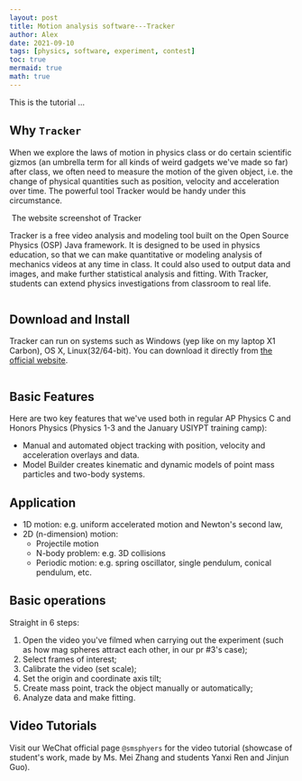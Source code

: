 ```yaml
---
layout: post
title: Motion analysis software---Tracker
author: Alex
date: 2021-09-10
tags: [physics, software, experiment, contest]
toc: true
mermaid: true
math: true
---
```


This is the tutorial ...

## Why `Tracker`

When we explore the laws of motion in physics class or do certain scientific gizmos (an umbrella term for all kinds of weird gadgets we've made so far) after class, we often need to measure the motion of the given object, i.e. the change of physical quantities such as position, velocity and acceleration over time. The powerful tool Tracker would be handy under this circumstance.

![]()
The website screenshot of Tracker

Tracker is a free video analysis and modeling tool built on the Open Source Physics (OSP) Java framework. It is designed to be used in physics education, so that we can make quantitative or modeling analysis of mechanics videos at any time in class. It could also used to output data and images, and make further statistical analysis and fitting. With Tracker, students can extend physics investigations from classroom to real life.

![]()

## Download and Install

Tracker can run on systems such as Windows (yep like on my laptop X1 Carbon), OS X, Linux(32/64-bit). You can download it directly from [the official website](https://physlets.org/tracker/).

![]()

## Basic Features

Here are two key features that we've used both in regular AP Physics C and Honors Physics (Physics 1-3 and the January USIYPT training camp):
- Manual and automated object tracking with position, velocity and acceleration overlays and data.
- Model Builder creates kinematic and dynamic models of point mass particles and two-body systems.

## Application

- 1D motion: e.g. uniform accelerated motion and Newton's second law,
- 2D (n-dimension) motion: 
	- Projectile motion
	- N-body problem: e.g. 3D collisions
	- Periodic motion: e.g. spring oscillator, single pendulum, conical pendulum, etc.

## Basic operations

Straight in 6 steps:
1. Open the video you've filmed when carrying out the experiment (such as how mag spheres attract each other, in our pr #3's case);
2. Select frames of interest;
3. Calibrate the video (set scale);
4. Set the origin and coordinate axis tilt;
5. Create mass point, track the object manually or automatically;
6. Analyze data and make fitting.

## Video Tutorials

Visit our WeChat official page `@smsphyers` for the video tutorial (showcase of student's work, made by Ms. Mei Zhang and students Yanxi Ren and Jinjun Guo).
